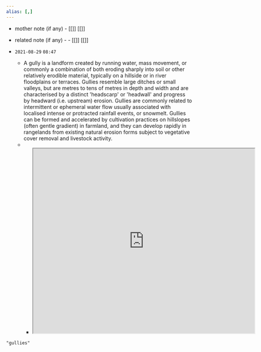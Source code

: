 ```yaml
---
alias: [,]
---
```

- mother note (if any)
		- [[]] [[]]
- related note (if any) -
		- [[]] [[]]


- `2021-08-29`  `08:47`
	- A gully is a landform created by running water, mass movement, or commonly a combination of both eroding sharply into soil or other relatively erodible material, typically on a hillside or in river floodplains or terraces. Gullies resemble large ditches or small valleys, but are metres to tens of metres in depth and width and are characterised by a distinct 'headscarp' or 'headwall' and progress by headward (i.e. upstream) erosion. Gullies are commonly related to intermittent or ephemeral water flow usually associated with localised intense or protracted rainfall events, or snowmelt. Gullies can be formed and accelerated by cultivation practices on hillslopes (often gentle gradient) in farmland, and they can develop rapidly in rangelands from existing natural erosion forms subject to vegetative cover removal and livestock activity.
	- - <iframe src="https://en.wikipedia.org/wiki/Gully" width="600" height="500" ></iframe>

```query
"gullies"
```